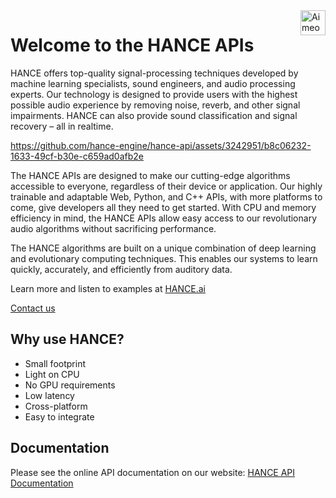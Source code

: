 <a href="https://hance.ai">
    <img src="https://hance.ai/images/hance-logo-branding-color.svg" alt="Aimeos logo" title="Aimeos" align="right" height="40" />
</a>

# Welcome to the HANCE APIs

HANCE offers top-quality signal-processing techniques developed by machine learning specialists, sound engineers, and audio processing experts. Our technology is designed to provide users with the highest possible audio experience by removing noise, reverb, and other signal impairments. HANCE can also provide sound classification and signal recovery – all in realtime. 

https://github.com/hance-engine/hance-api/assets/3242951/b8c06232-1633-49cf-b30e-c659ad0afb2e

The HANCE APIs are designed to make our cutting-edge algorithms accessible to everyone, regardless of their device or application. Our highly trainable and adaptable Web, Python, and C++ APIs, with more platforms to come, give developers all they need to get started. With CPU and memory efficiency in mind, the HANCE APIs allow easy access to our revolutionary audio algorithms without sacrificing performance.

The HANCE algorithms are built on a unique combination of deep learning and evolutionary computing techniques. This enables our systems to learn quickly, accurately, and efficiently from auditory data.

Learn more and listen to examples at [HANCE.ai](https://hance.ai)

[Contact us](https://hance.ai/contact/)

## Why use HANCE?

- Small footprint
- Light on CPU
- No GPU requirements
- Low latency
- Cross-platform
- Easy to integrate

## Documentation

Please see the online API documentation on our website:
[HANCE API Documentation](https://hance.ai/docs/welcome)
